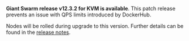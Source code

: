 **Giant Swarm release v12.3.2 for KVM is available**. This patch release prevents an issue with QPS limits introduced by DockerHub.

Nodes will be rolled during upgrade to this version. Further details can be found in the [release notes](https://github.com/giantswarm/releases/tree/master/kvm/v12.3.2).
